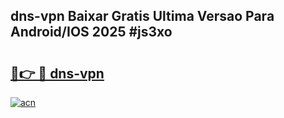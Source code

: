 ## dns-vpn Baixar Gratis Ultima Versao Para Android/IOS 2025 #js3xo

# <h2><a href="https://ainizakaria.my?title=dns-vpn&ref=20M">🔗👉 🔴 dns-vpn</a></h2>

[![acn](https://github.com/user-attachments/assets/0f9c940e-d8b0-45ae-aac7-cd30a18b3e1c)](https://ainizakaria.my?title=dns-vpn&ref=20M)

